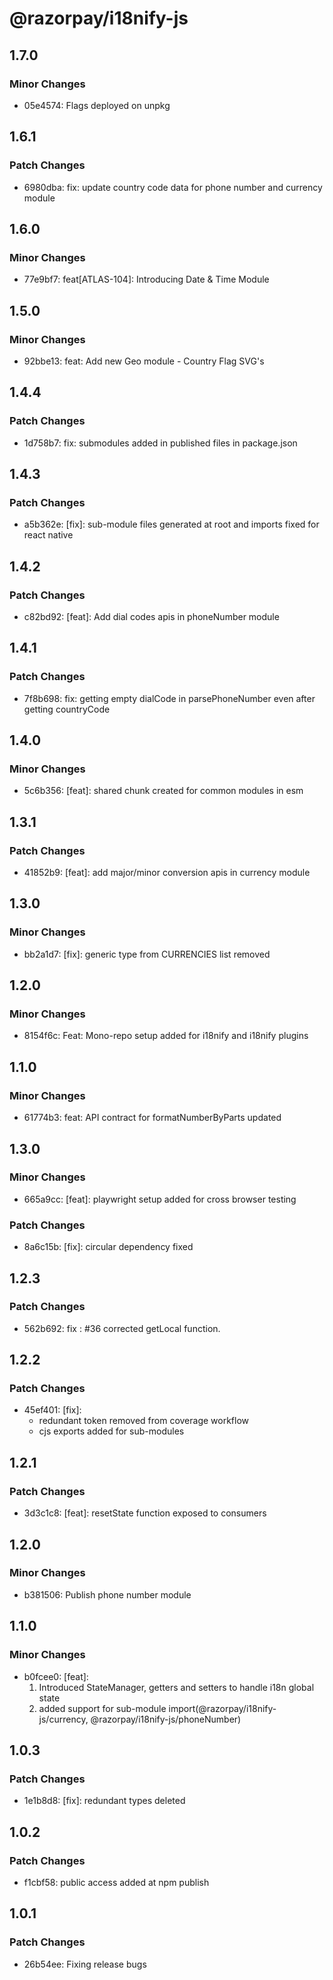 # @razorpay/i18nify-js

## 1.7.0

### Minor Changes

- 05e4574: Flags deployed on unpkg

## 1.6.1

### Patch Changes

- 6980dba: fix: update country code data for phone number and currency module

## 1.6.0

### Minor Changes

- 77e9bf7: feat[ATLAS-104]: Introducing Date & Time Module

## 1.5.0

### Minor Changes

- 92bbe13: feat: Add new Geo module - Country Flag SVG's

## 1.4.4

### Patch Changes

- 1d758b7: fix: submodules added in published files in package.json

## 1.4.3

### Patch Changes

- a5b362e: [fix]: sub-module files generated at root and imports fixed for react native

## 1.4.2

### Patch Changes

- c82bd92: [feat]: Add dial codes apis in phoneNumber module

## 1.4.1

### Patch Changes

- 7f8b698: fix: getting empty dialCode in parsePhoneNumber even after getting countryCode

## 1.4.0

### Minor Changes

- 5c6b356: [feat]: shared chunk created for common modules in esm

## 1.3.1

### Patch Changes

- 41852b9: [feat]: add major/minor conversion apis in currency module

## 1.3.0

### Minor Changes

- bb2a1d7: [fix]: generic type from CURRENCIES list removed

## 1.2.0

### Minor Changes

- 8154f6c: Feat: Mono-repo setup added for i18nify and i18nify plugins

## 1.1.0

### Minor Changes

- 61774b3: feat: API contract for formatNumberByParts updated

## 1.3.0

### Minor Changes

- 665a9cc: [feat]: playwright setup added for cross browser testing

### Patch Changes

- 8a6c15b: [fix]: circular dependency fixed

## 1.2.3

### Patch Changes

- 562b692: fix : #36 corrected getLocal function.

## 1.2.2

### Patch Changes

- 45ef401: [fix]:
  - redundant token removed from coverage workflow
  - cjs exports added for sub-modules

## 1.2.1

### Patch Changes

- 3d3c1c8: [feat]: resetState function exposed to consumers

## 1.2.0

### Minor Changes

- b381506: Publish phone number module

## 1.1.0

### Minor Changes

- b0fcee0: [feat]:
  1. Introduced StateManager, getters and setters to handle i18n global state
  2. added support for sub-module import(@razorpay/i18nify-js/currency, @razorpay/i18nify-js/phoneNumber)

## 1.0.3

### Patch Changes

- 1e1b8d8: [fix]: redundant types deleted

## 1.0.2

### Patch Changes

- f1cbf58: public access added at npm publish

## 1.0.1

### Patch Changes

- 26b54ee: Fixing release bugs
